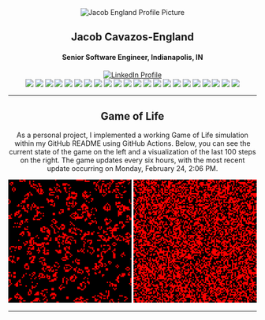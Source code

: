 <div id="header" align="center">
  <img src="https://github.com/jeengland.png" width="150" alt="Jacob England Profile Picture" />
  <h2>Jacob Cavazos-England</h2>
  <h4>Senior Software Engineer, Indianapolis, IN</h4>
  <div id="social">
    <a href="https://www.linkedin.com/in/jacobeengland/">
      <img src="https://img.shields.io/badge/LinkedIn-0077B5?style=for-the-badge&logo=linkedin&logoColor=white" alt="LinkedIn Profile" />
    </a>
  </div>
  <div id="badges">
    <img src="https://img.shields.io/badge/JavaScript-323330?style=for-the-badge&logo=javascript&logoColor=F7DF1E" />
    <img src="https://img.shields.io/badge/TypeScript-007ACC?style=for-the-badge&logo=typescript&logoColor=white" />
    <img src="https://img.shields.io/badge/Go-00ADD8?style=for-the-badge&logo=go&logoColor=white" />
    <img src="https://img.shields.io/badge/WebAssembly-654FF0?style=for-the-badge&logo=WebAssembly&logoColor=white" />
    <img src="https://img.shields.io/badge/Python-FFD43B?style=for-the-badge&logo=python&logoColor=blue" />
    <img src="https://img.shields.io/badge/MySQL-005C84?style=for-the-badge&logo=mysql&logoColor=white" />
    <img src="https://img.shields.io/badge/PostgreSQL-316192?style=for-the-badge&logo=postgresql&logoColor=white" />
    <img src="https://img.shields.io/badge/MongoDB-4EA94B?style=for-the-badge&logo=mongodb&logoColor=white" />
    <img src="https://img.shields.io/badge/React-20232A?style=for-the-badge&logo=react&logoColor=61DAFB" />
    <img src="https://img.shields.io/badge/next%20js-000000?style=for-the-badge&logo=nextdotjs&logoColor=white" />
    <img src="https://img.shields.io/badge/redis-CC0000.svg?&style=for-the-badge&logo=redis&logoColor=white" />
    <img src="https://img.shields.io/badge/Amazon_AWS-FF9900?style=for-the-badge&logo=amazonaws&logoColor=white" />
    <img src="https://img.shields.io/badge/Google_Cloud-4285F4?style=for-the-badge&logo=google-cloud&logoColor=white" />
    <img src="https://img.shields.io/badge/Vercel-000000?style=for-the-badge&logo=vercel&logoColor=white" />
    <img src="https://img.shields.io/badge/DATADOG-632CA6?style=for-the-badge&logo=datadog&logoColor=white" />
    <img src="https://img.shields.io/badge/circleci-343434?style=for-the-badge&logo=circleci&logoColor=white" />
    <img src="https://img.shields.io/badge/Jest-C21325?style=for-the-badge&logo=jest&logoColor=white" />
    <img src="https://img.shields.io/badge/Cypress-17202C?style=for-the-badge&logo=cypress&logoColor=white" />
    <img src="https://img.shields.io/badge/kubernetes-326ce5.svg?&style=for-the-badge&logo=kubernetes&logoColor=white" />
    <img src="https://img.shields.io/badge/Docker-2CA5E0?style=for-the-badge&logo=docker&logoColor=white" />
    <img src="https://img.shields.io/badge/Terraform-7B42BC?style=for-the-badge&logo=terraform&logoColor=white" />
    <img src="https://img.shields.io/badge/Airflow-017CEE?style=for-the-badge&logo=Apache%20Airflow&logoColor=white" />
  </div>
</div>

<hr />

<div id="game_of_life">
    <h2 align="center">Game of Life</h2>
    <p align="center">As a personal project, I implemented a working Game of Life simulation within my GitHub README using GitHub Actions. Below, you can see the current state of the game on the left and a visualization of the last 100 steps on the right. The game updates every six hours, with the most recent update occurring on Monday, February 24, 2:06 PM.</p>
    <div align="center">
    <img src="https://github.com/jeengland/jeengland/blob/main/assets/map.png?raw=true" alt="Current Game State" width="250" height="250">
    <img src="https://github.com/jeengland/jeengland/blob/main/assets/map.gif?raw=true" alt="Game History (Last 100 Steps)" width="250" height="250">
    </div>
</div>

<hr />
